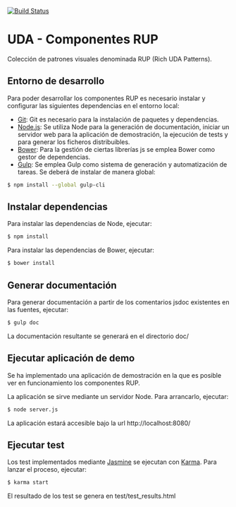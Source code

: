 [![Build Status](https://travis-ci.org/UDA-EJIE/udaRUP.svg?branch=release-0.1.0)](https://travis-ci.org/UDA-EJIE/udaRUP)

# UDA - Componentes RUP

Colección de patrones visuales denominada RUP (Rich UDA Patterns).

## Entorno de desarrollo

Para poder desarrollar los componentes RUP es necesario instalar y configurar las siguientes dependencias en el entorno local:

* [Git](https://git-scm.com/): Git es necesario para la instalación de paquetes y dependencias.
* [Node.js](https://nodejs.org): Se utiliza Node para la generación de documentación, iniciar un servidor web para la aplicación de demostración, la ejecución de tests y para generar los ficheros distribuibles.
* [Bower](https://bower.io/): Para la gestión de ciertas librerías js se emplea Bower como gestor de dependencias.
* [Gulp](http://gulpjs.com/): Se emplea Gulp como sistema de generación y automatización de tareas. Se deberá de instalar de manera global:

```sh
$ npm install --global gulp-cli
```

## Instalar dependencias

Para instalar las dependencias de Node, ejecutar:

```sh
$ npm install
```

Para instalar las dependencias de Bower, ejecutar:

```sh
$ bower install
```

## Generar documentación

Para generar documentación a partir de los comentarios jsdoc existentes en las fuentes, ejecutar:

```sh
$ gulp doc
```

La documentación resultante se generará en el directorio doc/

## Ejecutar aplicación de demo

Se ha implementado una aplicación de demostración en la que es posible ver en funcionamiento los componentes RUP.

La aplicación se sirve mediante un servidor Node. Para arrancarlo, ejecutar:

```sh
$ node server.js
```

La aplicación estará accesible bajo la url http://localhost:8080/

## Ejecutar test

Los test implementados mediante [Jasmine](http://jasmine.github.io/) se ejecutan con [Karma](https://karma-runner.github.io/1.0/index.html). Para lanzar el proceso, ejecutar:

```sh
$ karma start
```

El resultado de los test se genera en test/test_results.html
